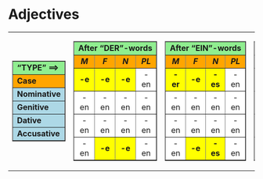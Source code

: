 # Adjectives

<table border="0" cellpadding="6">
  <tbody>
    <tr>
      <td>
        <table border="1" cellpadding="2" bgcolor="white">
          <tbody>
            <tr>
              <td bgcolor="lightgreen"><strong>“TYPE” ==&gt;</strong></td>
            </tr>
            <tr>
              <td bgcolor="orange"><strong>Case</strong>
            </tr>
            <tr>
              <td bgcolor="lightblue"><strong>Nominative</strong></td>
            </tr>
            <tr>
              <td bgcolor="lightblue"><strong>Genitive</strong></td>
            </tr>
            <tr>
              <td bgcolor="lightblue"><strong>Dative</strong></td>
            </tr>
            <tr>
              <td bgcolor="lightblue"><strong>Accusative</strong></td>
            </tr>
          </tbody>
        </table>
      </td>
      <td>
        <table border="1" cellpadding="2" bgcolor="white">
          <tbody>
            <tr>
              <td colspan="4" align="center" nowrap="nowrap" bgcolor="lightgreen"><strong>After “DER”-words</strong></td>
            </tr>
            <tr>
              <td align="center" bgcolor="orange"><strong><em>M</em></strong></td>
              <td align="center" bgcolor="orange"><strong><em>F</em></strong></td>
              <td align="center" bgcolor="orange"><strong><em>N</em></strong></td>
              <td align="center" bgcolor="orange"><strong><em>PL</em></strong></td>
            </tr>
            <tr>
              <td align="center" bgcolor="yellow"><strong>-e</strong></td>
              <td align="center" bgcolor="yellow"><strong>-e</strong></td>
              <td align="center" bgcolor="yellow"><strong>-e</strong></td>
              <td align="center">-en</td>
            </tr>
            <tr>
              <td align="center">-en</td>
              <td align="center">-en</td>
              <td align="center">-en</td>
              <td align="center">-en</td>
            </tr>
            <tr>
              <td align="center">-en</td>
              <td align="center">-en</td>
              <td align="center">-en</td>
              <td align="center">-en</td>
            </tr>
            <tr>
              <td align="center">-en</td>
              <td align="center" bgcolor="yellow"><strong>-e</strong></td>
              <td align="center" bgcolor="yellow"><strong>-e</strong></td>
              <td align="center">-en</td>
            </tr>
          </tbody>
        </table>
      </td>
      <td>
        <table border="1" cellpadding="2" bgcolor="white">
          <tbody>
            <tr>
              <td colspan="4" align="center" nowrap="nowrap" bgcolor="lightgreen"><strong>After “EIN”-words</strong></td>
            </tr>
            <tr>
              <td align="center" bgcolor="orange"><strong><em>M</em></strong></td>
              <td align="center" bgcolor="orange"><strong><em>F</em></strong></td>
              <td align="center" bgcolor="orange"><strong><em>N</em></strong></td>
              <td align="center" bgcolor="orange"><strong><em>PL</em></strong></td>
            </tr>
            <tr>
              <td align="center" bgcolor="yellow"><strong>-er</strong></td>
              <td align="center" bgcolor="yellow"><strong>-e</strong></td>
              <td align="center" bgcolor="yellow"><strong>-es</strong></td>
              <td align="center">-en</td>
            </tr>
            <tr>
              <td align="center">-en</td>
              <td align="center">-en</td>
              <td align="center">-en</td>
              <td align="center">-en</td>
            </tr>
            <tr>
              <td align="center">-en</td>
              <td align="center">-en</td>
              <td align="center">-en</td>
              <td align="center">-en</td>
            </tr>
            <tr>
              <td align="center">-en</td>
              <td align="center" bgcolor="yellow"><strong>-e</strong></td>
              <td align="center" bgcolor="yellow"><strong>-es</strong></td>
              <td align="center">-en</td>
            </tr>
          </tbody>
        </table>
      </td>
      <td>
        <table border="1" cellpadding="2" bgcolor="white">
          <tbody>
            <tr>
              <td colspan="4" align="center" nowrap="nowrap" bgcolor="lightgreen"><strong>Unpreceded</strong></td>
            </tr>
            <tr>
              <td align="center" bgcolor="orange"><strong><em>M</em></strong></td>
              <td align="center" bgcolor="orange"><strong><em>F</em></strong></td>
              <td align="center" bgcolor="orange"><strong><em>N</em></strong></td>
              <td align="center" bgcolor="orange"><strong><em>PL</em></strong></td>
            </tr>
            <tr>
              <td align="center">-er</td>
              <td align="center">-e</td>
              <td align="center">-es</td>
              <td align="center">-e</td>
            </tr>
            <tr>
              <td align="center" bgcolor="yellow"><strong>-en</strong></td>
              <td align="center">-er</td>
              <td align="center" bgcolor="yellow"><strong>-en</strong></td>
              <td align="center">-er</td>
            </tr>
            <tr>
              <td align="center">-em</td>
              <td align="center">-er</td>
              <td align="center">-em</td>
              <td align="center">-en</td>
            </tr>
            <tr>
              <td align="center">-en</td>
              <td align="center">-e</td>
              <td align="center">-es</td>
              <td align="center">-e</td>
            </tr>
          </tbody>
        </table>
      </td>
    </tr>
  </tbody>
</table>